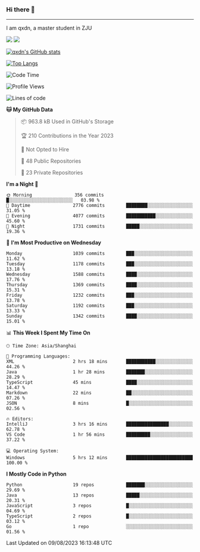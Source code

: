 ### Hi there 👋
---

I am qxdn, a master student in ZJU

[![](https://img.shields.io/badge/blog-qxdn-brightgreen?style=for-the-badge&logo=hexo)](https://qianxu.run) [![](https://img.shields.io/badge/bilibili-qxdn-ff69b4?style=for-the-badge&logo=Bilibili)](https://space.bilibili.com/11674667)


[![qxdn's GitHub stats](https://github-readme-stats.vercel.app/api?username=qxdn&count_private=true&show_icons=true)](https://github.com/qxdn)

[![Top Langs](https://github-readme-stats.vercel.app/api/top-langs/?username=qxdn&layout=compact)](https://github.com/qxdn)

<!--START_SECTION:waka-->
![Code Time](http://img.shields.io/badge/Code%20Time-1%2C068%20hrs%201%20min-blue)

![Profile Views](http://img.shields.io/badge/Profile%20Views-5-blue)

![Lines of code](https://img.shields.io/badge/From%20Hello%20World%20I%27ve%20Written-10.7%20million%20lines%20of%20code-blue)

**🐱 My GitHub Data** 

> 📦 963.8 kB Used in GitHub's Storage 
 > 
> 🏆 210 Contributions in the Year 2023
 > 
> 🚫 Not Opted to Hire
 > 
> 📜 48 Public Repositories 
 > 
> 🔑 23 Private Repositories 
 > 
**I'm a Night 🦉** 

```text
🌞 Morning                356 commits         █░░░░░░░░░░░░░░░░░░░░░░░░   03.98 % 
🌆 Daytime                2776 commits        ████████░░░░░░░░░░░░░░░░░   31.05 % 
🌃 Evening                4077 commits        ███████████░░░░░░░░░░░░░░   45.60 % 
🌙 Night                  1731 commits        █████░░░░░░░░░░░░░░░░░░░░   19.36 % 
```
📅 **I'm Most Productive on Wednesday** 

```text
Monday                   1039 commits        ███░░░░░░░░░░░░░░░░░░░░░░   11.62 % 
Tuesday                  1178 commits        ███░░░░░░░░░░░░░░░░░░░░░░   13.18 % 
Wednesday                1588 commits        ████░░░░░░░░░░░░░░░░░░░░░   17.76 % 
Thursday                 1369 commits        ████░░░░░░░░░░░░░░░░░░░░░   15.31 % 
Friday                   1232 commits        ███░░░░░░░░░░░░░░░░░░░░░░   13.78 % 
Saturday                 1192 commits        ███░░░░░░░░░░░░░░░░░░░░░░   13.33 % 
Sunday                   1342 commits        ████░░░░░░░░░░░░░░░░░░░░░   15.01 % 
```


📊 **This Week I Spent My Time On** 

```text
🕑︎ Time Zone: Asia/Shanghai

💬 Programming Languages: 
XML                      2 hrs 18 mins       ███████████░░░░░░░░░░░░░░   44.26 % 
Java                     1 hr 28 mins        ███████░░░░░░░░░░░░░░░░░░   28.29 % 
TypeScript               45 mins             ████░░░░░░░░░░░░░░░░░░░░░   14.47 % 
Markdown                 22 mins             ██░░░░░░░░░░░░░░░░░░░░░░░   07.26 % 
JSON                     8 mins              █░░░░░░░░░░░░░░░░░░░░░░░░   02.56 % 

🔥 Editors: 
IntelliJ                 3 hrs 16 mins       ████████████████░░░░░░░░░   62.78 % 
VS Code                  1 hr 56 mins        █████████░░░░░░░░░░░░░░░░   37.22 % 

💻 Operating System: 
Windows                  5 hrs 12 mins       █████████████████████████   100.00 % 
```

**I Mostly Code in Python** 

```text
Python                   19 repos            ███████░░░░░░░░░░░░░░░░░░   29.69 % 
Java                     13 repos            █████░░░░░░░░░░░░░░░░░░░░   20.31 % 
JavaScript               3 repos             █░░░░░░░░░░░░░░░░░░░░░░░░   04.69 % 
TypeScript               2 repos             █░░░░░░░░░░░░░░░░░░░░░░░░   03.12 % 
Go                       1 repo              ░░░░░░░░░░░░░░░░░░░░░░░░░   01.56 % 
```




 Last Updated on 09/08/2023 16:13:48 UTC
<!--END_SECTION:waka-->

<!--
**qxdn/qxdn** is a ✨ _special_ ✨ repository because its `README.md` (this file) appears on your GitHub profile.

Here are some ideas to get you started:

- 🔭 I’m currently working on ...
- 🌱 I’m currently learning ...
- 👯 I’m looking to collaborate on ...
- 🤔 I’m looking for help with ...
- 💬 Ask me about ...
- 📫 How to reach me: ...
- 😄 Pronouns: ...
- ⚡ Fun fact: ...
-->
